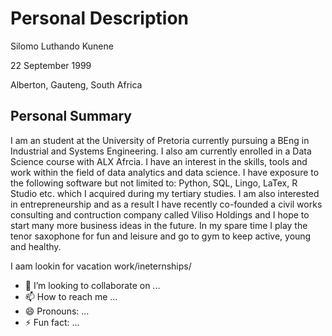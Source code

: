 # Personal Description
Silomo Luthando Kunene

22 September 1999

Alberton, Gauteng, South Africa

## Personal Summary 
I am an student at the University of Pretoria currently pursuing a BEng in Industrial and Systems Engineering. I also am currently enrolled in a Data Science course with ALX Afrcia. I have an interest in the skills, tools and work within the field of data analytics and data science. I have exposure to the following software but not limited to: Python, SQL, Lingo, LaTex, R Studio etc. which I acquired during my tertiary studies. I am also interested in entrepreneurship and as a result I have recently co-founded a civil works consulting and contruction company called Viliso Holdings and I hope to start many more business ideas in the future.
In my spare time I play the tenor saxophone for fun and leisure and go to gym to keep active, young and healthy.

I aam lookin for vacation work/ineternships/
- 💞️ I’m looking to collaborate on ...
- 📫 How to reach me ...
- 😄 Pronouns: ...
- ⚡ Fun fact: ...

